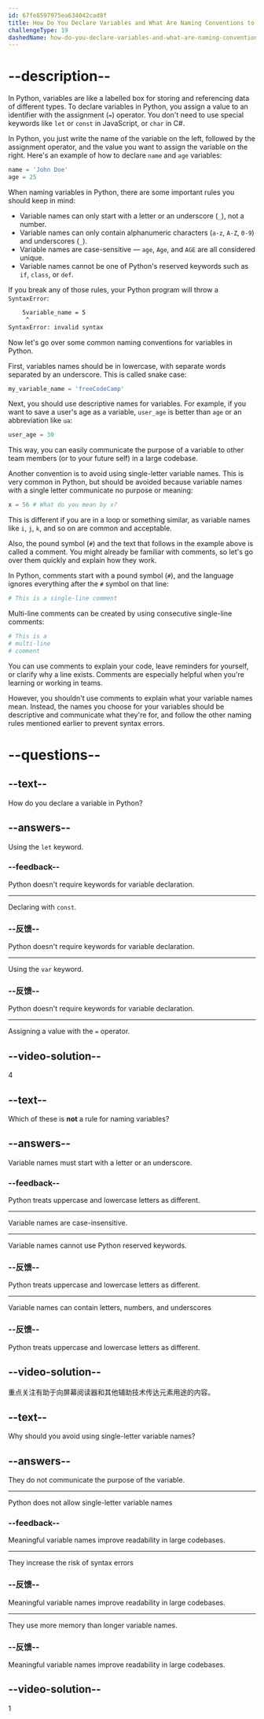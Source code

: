 ```yaml
---
id: 67fe8597975ea634042cad8f
title: How Do You Declare Variables and What Are Naming Conventions to Name Variables?
challengeType: 19
dashedName: how-do-you-declare-variables-and-what-are-naming-conventions-to-name-variables
---
```


# --description--

In Python, variables are like a labelled box for storing and referencing data of different types. To declare variables in Python, you assign a value to an identifier with the assignment (`=`) operator. You don't need to use special keywords like `let` or `const` in JavaScript, or `char` in C#.

In Python, you just write the name of the variable on the left, followed by the assignment operator, and the value you want to assign the variable on the right. Here's an example of how to declare `name` and `age` variables:

```python
name = 'John Doe'
age = 25
```

When naming variables in Python, there are some important rules you should keep in mind:

- Variable names can only start with a letter or an underscore (`_`), not a number.
- Variable names can only contain alphanumeric characters (`a-z`, `A-Z`, `0-9`) and underscores (`_`).
- Variable names are case-sensitive — `age`, `Age`, and `AGE` are all considered unique.
- Variable names cannot be one of Python's reserved keywords such as `if`, `class`, or `def`.


If you break any of those rules, your Python program will throw a `SyntaxError`:

```bash
    5variable_name = 5
     ^
SyntaxError: invalid syntax
```

Now let's go over some common naming conventions for variables in Python.

First, variables names should be in lowercase, with separate words separated by an underscore. This is called snake case:

```python
my_variable_name = 'freeCodeCamp'
```

Next, you should use descriptive names for variables. For example, if you want to save a user's age as a variable, `user_age` is better than `age` or an abbreviation like `ua`:

```python
user_age = 30
```

This way, you can easily communicate the purpose of a variable to other team members (or to your future self) in a large codebase.

Another convention is to avoid using single-letter variable names. This is very common in Python, but should be avoided because variable names with a single letter communicate no purpose or meaning:

```python
x = 56 # What do you mean by x?
```

This is different if you are in a loop or something similar, as variable names like `i`, `j`, `k`, and so on are common and acceptable.

Also, the pound symbol (`#`) and the text that follows in the example above is called a comment. You might already be familiar with comments, so let's go over them quickly and explain how they work.

In Python, comments start with a pound symbol (`#`), and the language ignores everything after the `#` symbol on that line:

```python
# This is a single-line comment
```

Multi-line comments can be created by using consecutive single-line comments:

```python
# This is a
# multi-line
# comment
```

You can use comments to explain your code, leave reminders for yourself, or clarify why a line exists. Comments are especially helpful when you're learning or working in teams.

However, you shouldn't use comments to explain what your variable names mean. Instead, the names you choose for your variables should be descriptive and communicate what they're for, and follow the other naming rules mentioned earlier to prevent syntax errors.

# --questions--

## --text--

How do you declare a variable in Python?

## --answers--

Using the `let` keyword.

### --feedback--

Python doesn't require keywords for variable declaration.

---

Declaring with `const`.

### --反馈--

Python doesn't require keywords for variable declaration.

---

Using the `var` keyword.

### --反馈--

Python doesn't require keywords for variable declaration.

---

Assigning a value with the `=` operator.

## --video-solution--

4

## --text--

Which of these is **not** a rule for naming variables?

## --answers--

Variable names must start with a letter or an underscore.

### --feedback--

Python treats uppercase and lowercase letters as different.

---

Variable names are case-insensitive.

---

Variable names cannot use Python reserved keywords.

### --反馈--

Python treats uppercase and lowercase letters as different.

---

Variable names can contain letters, numbers, and underscores

### --反馈--

Python treats uppercase and lowercase letters as different.

## --video-solution--

重点关注有助于向屏幕阅读器和其他辅助技术传达元素用途的内容。

## --text--

Why should you avoid using single-letter variable names?

## --answers--

They do not communicate the purpose of the variable.

---

Python does not allow single-letter variable names

### --feedback--

Meaningful variable names improve readability in large codebases.

---

They increase the risk of syntax errors

### --反馈--

Meaningful variable names improve readability in large codebases.

---

They use more memory than longer variable names.

### --反馈--

Meaningful variable names improve readability in large codebases.

## --video-solution--

1
